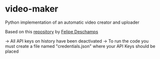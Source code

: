 # video-maker
Python implementation of an automatic video creator and uploader

Based on this [repository](https://github.com/filipedeschamps/video-maker) by [Felipe Deschamps](https://github.com/filipedeschamps)

-> All API keys on history have been deactivated
-> To run the code you must create a file named "credentials.json" where your API Keys should be placed
